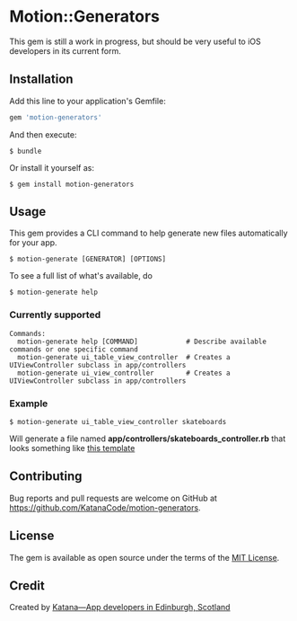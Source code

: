# Motion::Generators

This gem is still a work in progress, but should be very useful to iOS developers in its current form.


## Installation

Add this line to your application's Gemfile:

```ruby
gem 'motion-generators'
```

And then execute:

    $ bundle

Or install it yourself as:

    $ gem install motion-generators

## Usage

This gem provides a CLI command to help generate new files automatically for your app.

    $ motion-generate [GENERATOR] [OPTIONS]

To see a full list of what's available, do

    $ motion-generate help

### Currently supported

    Commands:
      motion-generate help [COMMAND]            # Describe available commands or one specific command
      motion-generate ui_table_view_controller  # Creates a UIViewController subclass in app/controllers
      motion-generate ui_view_controller        # Creates a UIViewController subclass in app/controllers

### Example

    $ motion-generate ui_table_view_controller skateboards


Will generate a file named **app/controllers/skateboards_controller.rb** that looks something like [this template](lib/motion/templates/ui_table_view_controller.rb.erb)

## Contributing

Bug reports and pull requests are welcome on GitHub at https://github.com/KatanaCode/motion-generators.


## License

The gem is available as open source under the terms of the [MIT License](http://opensource.org/licenses/MIT).

## Credit

Created by [Katana—App developers in Edinburgh, Scotland](http://katanacode.com)
